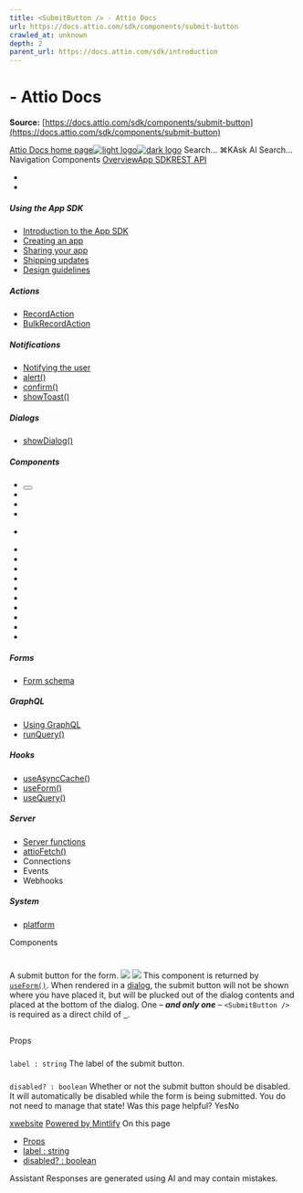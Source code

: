 ```yaml
---
title: <SubmitButton /> - Attio Docs
url: https://docs.attio.com/sdk/components/submit-button
crawled_at: unknown
depth: 2
parent_url: https://docs.attio.com/sdk/introduction
---
```


# <SubmitButton /> - Attio Docs

**Source:** [https://docs.attio.com/sdk/components/submit-button](https://docs.attio.com/sdk/components/submit-button)

[Attio Docs home page![light logo](https://mintlify.s3.us-west-1.amazonaws.com/attio/logo/light.svg)![dark logo](https://mintlify.s3.us-west-1.amazonaws.com/attio/logo/dark.svg)](https://docs.attio.com/)
Search...
⌘KAsk AI
Search...
Navigation
Components
<SubmitButton />
[Overview](https://docs.attio.com/docs/overview)[App SDK](https://docs.attio.com/sdk/introduction)[REST API](https://docs.attio.com/rest-api/overview)
* [](https://build.attio.com/)
* [](https://attio.com/help)
##### Using the App SDK
  * [Introduction to the App SDK](https://docs.attio.com/sdk/introduction)
  * [Creating an app](https://docs.attio.com/sdk/creating-an-app)
  * [Sharing your app](https://docs.attio.com/sdk/sharing-your-app)
  * [Shipping updates](https://docs.attio.com/sdk/shipping-updates)
  * [Design guidelines](https://docs.attio.com/sdk/design-guidelines)


##### Actions
  * [RecordAction](https://docs.attio.com/sdk/actions/record-action)
  * [BulkRecordAction](https://docs.attio.com/sdk/actions/bulk-record-action)


##### Notifications
  * [Notifying the user](https://docs.attio.com/sdk/notifications/notifications)
  * [alert()](https://docs.attio.com/sdk/notifications/alert)
  * [confirm()](https://docs.attio.com/sdk/notifications/confirm)
  * [showToast()](https://docs.attio.com/sdk/notifications/show-toast)


##### Dialogs
  * [showDialog()](https://docs.attio.com/sdk/dialogs/show-dialog)


##### Components
  * [<Button />](https://docs.attio.com/sdk/components/button)
  * [<Checkbox />](https://docs.attio.com/sdk/components/checkbox)
  * [<Column />](https://docs.attio.com/sdk/components/column)
  * [<Combobox />](https://docs.attio.com/sdk/components/combobox)
  * [<Form />](https://docs.attio.com/sdk/components/form)
  * [<Link />](https://docs.attio.com/sdk/components/link)
  * [<NumberInput />](https://docs.attio.com/sdk/components/number-input)
  * [<Row />](https://docs.attio.com/sdk/components/row)
  * [<Section />](https://docs.attio.com/sdk/components/section)
  * [<SubmitButton />](https://docs.attio.com/sdk/components/submit-button)
  * [<TextBlock />](https://docs.attio.com/sdk/components/text-block)
  * [<TextInput />](https://docs.attio.com/sdk/components/text-input)
  * [<Toggle />](https://docs.attio.com/sdk/components/toggle)
  * [<Typography />](https://docs.attio.com/sdk/components/typography)
  * [<WithState />](https://docs.attio.com/sdk/components/with-state)


##### Forms
  * [Form schema](https://docs.attio.com/sdk/form-schema)


##### GraphQL
  * [Using GraphQL](https://docs.attio.com/sdk/graphql/graphql)
  * [runQuery()](https://docs.attio.com/sdk/graphql/run-query)


##### Hooks
  * [useAsyncCache()](https://docs.attio.com/sdk/hooks/use-async-cache)
  * [useForm()](https://docs.attio.com/sdk/hooks/use-form)
  * [useQuery()](https://docs.attio.com/sdk/hooks/use-query)


##### Server
  * [Server functions](https://docs.attio.com/sdk/server/server-functions)
  * [attioFetch()](https://docs.attio.com/sdk/server/attio-fetch)
  * Connections
  * Events
  * Webhooks


##### System
  * [platform](https://docs.attio.com/sdk/system/platform)


Components
# <SubmitButton />
A submit button for the form.
![](https://mintlify.s3.us-west-1.amazonaws.com/attio/images/submit-button.png) ![](https://mintlify.s3.us-west-1.amazonaws.com/attio/images/submit-button-dark.png)
This component is returned by [`useForm()`](https://docs.attio.com/sdk/hooks/use-form).
When rendered in a [dialog](https://docs.attio.com/sdk/dialogs/show-dialog), the submit button will not be shown where you have placed it, but will be plucked out of the dialog contents and placed at the bottom of the dialog.
One – _**and only one**_ – `<SubmitButton />` is required as a direct child of [`
`](./form).
## 
[​](https://docs.attio.com/sdk/components/submit-button#props)
Props
### 
[​](https://docs.attio.com/sdk/components/submit-button#label-%3A-string)
`label : string`
The label of the submit button.
### 
[​](https://docs.attio.com/sdk/components/submit-button#disabled%3F-%3A-boolean)
`disabled? : boolean`
Whether or not the submit button should be disabled.
It will automatically be disabled while the form is being submitted.
You do not need to manage that state!
Was this page helpful?
YesNo
[<Section />](https://docs.attio.com/sdk/components/section)[<TextBlock />](https://docs.attio.com/sdk/components/text-block)
[x](https://x.com/Attio)[website](https://attio.com)
[Powered by Mintlify](https://mintlify.com/preview-request?utm_campaign=poweredBy&utm_medium=referral&utm_source=docs.attio.com)
On this page
  * [Props](https://docs.attio.com/sdk/components/submit-button#props)
  * [label : string](https://docs.attio.com/sdk/components/submit-button#label-%3A-string)
  * [disabled? : boolean](https://docs.attio.com/sdk/components/submit-button#disabled%3F-%3A-boolean)


Assistant
Responses are generated using AI and may contain mistakes.
